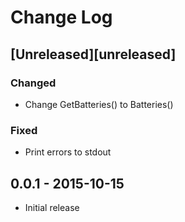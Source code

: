# Change Log

## [Unreleased][unreleased]

### Changed
- Change GetBatteries() to Batteries()

### Fixed
- Print errors to stdout

## 0.0.1 - 2015-10-15

- Initial release

